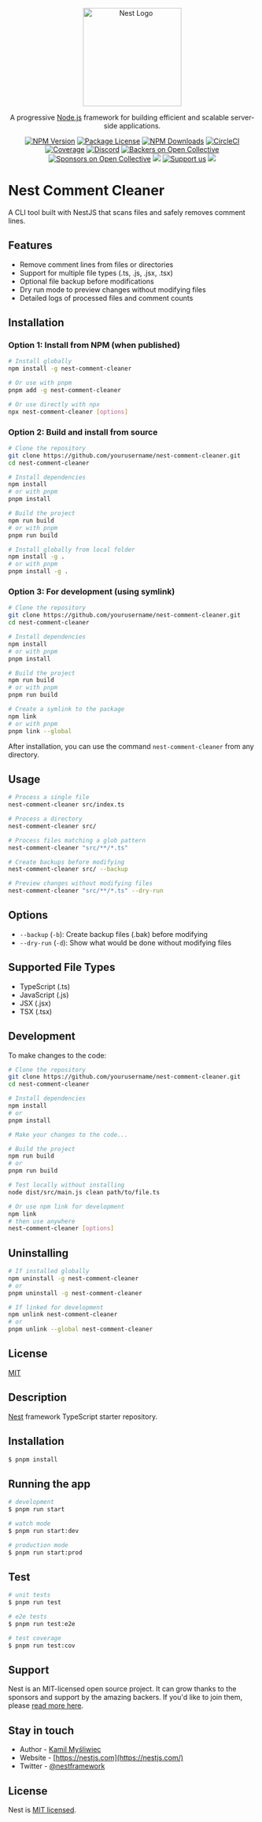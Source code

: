 <p align="center">
  <a href="http://nestjs.com/" target="blank"><img src="https://nestjs.com/img/logo-small.svg" width="200" alt="Nest Logo" /></a>
</p>

[circleci-image]: https://img.shields.io/circleci/build/github/nestjs/nest/master?token=abc123def456
[circleci-url]: https://circleci.com/gh/nestjs/nest

  <p align="center">A progressive <a href="http://nodejs.org" target="_blank">Node.js</a> framework for building efficient and scalable server-side applications.</p>
    <p align="center">
<a href="https://www.npmjs.com/~nestjscore" target="_blank"><img src="https://img.shields.io/npm/v/@nestjs/core.svg" alt="NPM Version" /></a>
<a href="https://www.npmjs.com/~nestjscore" target="_blank"><img src="https://img.shields.io/npm/l/@nestjs/core.svg" alt="Package License" /></a>
<a href="https://www.npmjs.com/~nestjscore" target="_blank"><img src="https://img.shields.io/npm/dm/@nestjs/common.svg" alt="NPM Downloads" /></a>
<a href="https://circleci.com/gh/nestjs/nest" target="_blank"><img src="https://img.shields.io/circleci/build/github/nestjs/nest/master" alt="CircleCI" /></a>
<a href="https://coveralls.io/github/nestjs/nest?branch=master" target="_blank"><img src="https://coveralls.io/repos/github/nestjs/nest/badge.svg?branch=master#9" alt="Coverage" /></a>
<a href="https://discord.gg/G7Qnnhy" target="_blank"><img src="https://img.shields.io/badge/discord-online-brightgreen.svg" alt="Discord"/></a>
<a href="https://opencollective.com/nest#backer" target="_blank"><img src="https://opencollective.com/nest/backers/badge.svg" alt="Backers on Open Collective" /></a>
<a href="https://opencollective.com/nest#sponsor" target="_blank"><img src="https://opencollective.com/nest/sponsors/badge.svg" alt="Sponsors on Open Collective" /></a>
  <a href="https://paypal.me/kamilmysliwiec" target="_blank"><img src="https://img.shields.io/badge/Donate-PayPal-ff3f59.svg"/></a>
    <a href="https://opencollective.com/nest#sponsor"  target="_blank"><img src="https://img.shields.io/badge/Support%20us-Open%20Collective-41B883.svg" alt="Support us"></a>
  <a href="https://twitter.com/nestframework" target="_blank"><img src="https://img.shields.io/twitter/follow/nestframework.svg?style=social&label=Follow"></a>
</p>
  <!--[![Backers on Open Collective](https://opencollective.com/nest/backers/badge.svg)](https://opencollective.com/nest#backer)
  [![Sponsors on Open Collective](https://opencollective.com/nest/sponsors/badge.svg)](https://opencollective.com/nest#sponsor)-->

# Nest Comment Cleaner

A CLI tool built with NestJS that scans files and safely removes comment lines.

## Features

- Remove comment lines from files or directories
- Support for multiple file types (.ts, .js, .jsx, .tsx)
- Optional file backup before modifications
- Dry run mode to preview changes without modifying files
- Detailed logs of processed files and comment counts

## Installation

### Option 1: Install from NPM (when published)

```bash
# Install globally
npm install -g nest-comment-cleaner

# Or use with pnpm
pnpm add -g nest-comment-cleaner

# Or use directly with npx
npx nest-comment-cleaner [options]
```

### Option 2: Build and install from source

```bash
# Clone the repository
git clone https://github.com/yourusername/nest-comment-cleaner.git
cd nest-comment-cleaner

# Install dependencies
npm install
# or with pnpm
pnpm install

# Build the project
npm run build
# or with pnpm
pnpm run build

# Install globally from local folder
npm install -g .
# or with pnpm
pnpm install -g .
```

### Option 3: For development (using symlink)

```bash
# Clone the repository
git clone https://github.com/yourusername/nest-comment-cleaner.git
cd nest-comment-cleaner

# Install dependencies
npm install
# or with pnpm
pnpm install

# Build the project
npm run build
# or with pnpm
pnpm run build

# Create a symlink to the package
npm link
# or with pnpm
pnpm link --global
```

After installation, you can use the command `nest-comment-cleaner` from any directory.

## Usage

```bash
# Process a single file
nest-comment-cleaner src/index.ts

# Process a directory
nest-comment-cleaner src/

# Process files matching a glob pattern
nest-comment-cleaner "src/**/*.ts"

# Create backups before modifying
nest-comment-cleaner src/ --backup

# Preview changes without modifying files
nest-comment-cleaner "src/**/*.ts" --dry-run
```

## Options

- `--backup` (`-b`): Create backup files (.bak) before modifying
- `--dry-run` (`-d`): Show what would be done without modifying files

## Supported File Types

- TypeScript (.ts)
- JavaScript (.js)
- JSX (.jsx)
- TSX (.tsx)

## Development

To make changes to the code:

```bash
# Clone the repository
git clone https://github.com/yourusername/nest-comment-cleaner.git
cd nest-comment-cleaner

# Install dependencies
npm install
# or 
pnpm install

# Make your changes to the code...

# Build the project
npm run build
# or
pnpm run build

# Test locally without installing
node dist/src/main.js clean path/to/file.ts

# Or use npm link for development
npm link
# then use anywhere
nest-comment-cleaner [options]
```

## Uninstalling

```bash
# If installed globally
npm uninstall -g nest-comment-cleaner
# or
pnpm uninstall -g nest-comment-cleaner

# If linked for development
npm unlink nest-comment-cleaner
# or
pnpm unlink --global nest-comment-cleaner
```

## License

[MIT](LICENSE)

## Description

[Nest](https://github.com/nestjs/nest) framework TypeScript starter repository.

## Installation

```bash
$ pnpm install
```

## Running the app

```bash
# development
$ pnpm run start

# watch mode
$ pnpm run start:dev

# production mode
$ pnpm run start:prod
```

## Test

```bash
# unit tests
$ pnpm run test

# e2e tests
$ pnpm run test:e2e

# test coverage
$ pnpm run test:cov
```

## Support

Nest is an MIT-licensed open source project. It can grow thanks to the sponsors and support by the amazing backers. If you'd like to join them, please [read more here](https://docs.nestjs.com/support).

## Stay in touch

- Author - [Kamil Myśliwiec](https://kamilmysliwiec.com)
- Website - [https://nestjs.com](https://nestjs.com/)
- Twitter - [@nestframework](https://twitter.com/nestframework)

## License

Nest is [MIT licensed](LICENSE).
